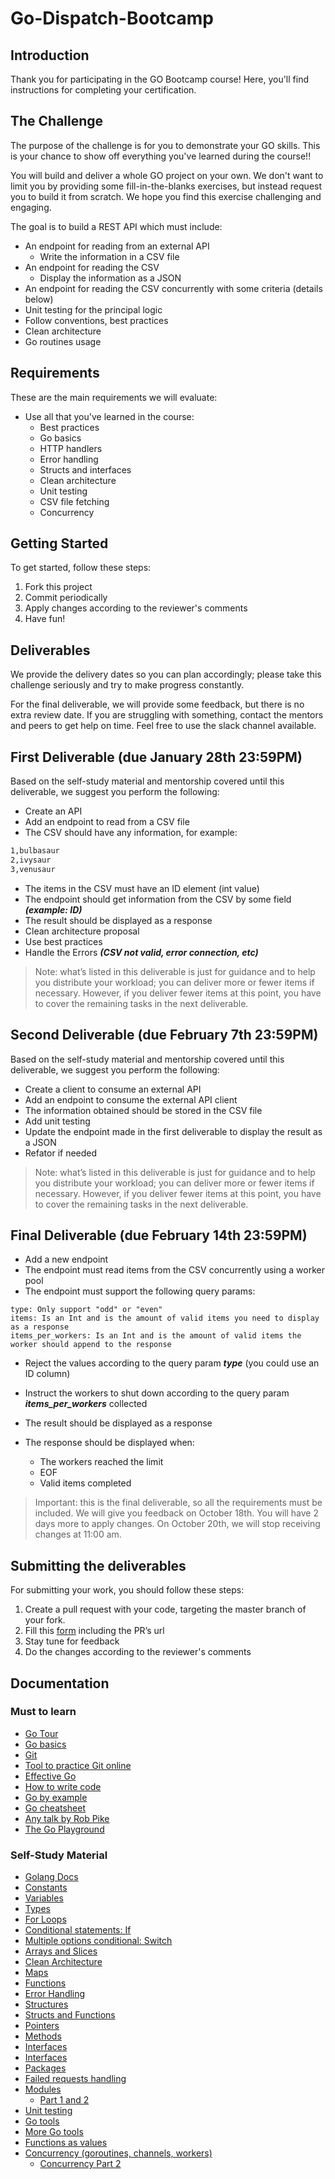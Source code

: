 # Go-Dispatch-Bootcamp

## Introduction

Thank you for participating in the GO Bootcamp course!
Here, you'll find instructions for completing your certification.

## The Challenge

The purpose of the challenge is for you to demonstrate your GO skills. This is your chance to show off everything you've learned during the course!!

You will build and deliver a whole GO project on your own. We don't want to limit you by providing some fill-in-the-blanks exercises, but instead request you to build it from scratch.
We hope you find this exercise challenging and engaging.

The goal is to build a REST API which must include:

- An endpoint for reading from an external API
  - Write the information in a CSV file
- An endpoint for reading the CSV
  - Display the information as a JSON
- An endpoint for reading the CSV concurrently with some criteria (details below)
- Unit testing for the principal logic
- Follow conventions, best practices
- Clean architecture
- Go routines usage

## Requirements

These are the main requirements we will evaluate:

- Use all that you've learned in the course:
  - Best practices
  - Go basics
  - HTTP handlers
  - Error handling
  - Structs and interfaces
  - Clean architecture
  - Unit testing
  - CSV file fetching
  - Concurrency

## Getting Started

To get started, follow these steps:

1. Fork this project
1. Commit periodically
1. Apply changes according to the reviewer's comments
1. Have fun!

## Deliverables

We provide the delivery dates so you can plan accordingly; please take this challenge seriously and try to make progress constantly.

For the final deliverable, we will provide some feedback, but there is no extra review date. If you are struggling with something, contact the mentors and peers to get help on time. Feel free to use the slack channel available.

## First Deliverable (due January 28th 23:59PM)

Based on the self-study material and mentorship covered until this deliverable, we suggest you perform the following:

- Create an API
- Add an endpoint to read from a CSV file
- The CSV should have any information, for example:

```txt
1,bulbasaur
2,ivysaur
3,venusaur
```

- The items in the CSV must have an ID element (int value)
- The endpoint should get information from the CSV by some field ***(example: ID)***
- The result should be displayed as a response
- Clean architecture proposal
- Use best practices
- Handle the Errors ***(CSV not valid, error connection, etc)***

> Note: what’s listed in this deliverable is just for guidance and to help you distribute your workload; you can deliver more or fewer items if necessary. However, if you deliver fewer items at this point, you have to cover the remaining tasks in the next deliverable.

## Second Deliverable (due February 7th 23:59PM)

Based on the self-study material and mentorship covered until this deliverable, we suggest you perform the following:

- Create a client to consume an external API
- Add an endpoint to consume the external API client
- The information obtained should be stored in the CSV file
- Add unit testing
- Update the endpoint made in the first deliverable to display the result as a JSON
- Refator if needed

> Note: what’s listed in this deliverable is just for guidance and to help you distribute your workload; you can deliver more or fewer items if necessary. However, if you deliver fewer items at this point, you have to cover the remaining tasks in the next deliverable.

## Final Deliverable (due February 14th 23:59PM)

- Add a new endpoint
- The endpoint must read items from the CSV concurrently using a worker pool
- The endpoint must support the following query params:

```text
type: Only support "odd" or "even"
items: Is an Int and is the amount of valid items you need to display as a response
items_per_workers: Is an Int and is the amount of valid items the worker should append to the response
```

- Reject the values according to the query param ***type*** (you could use an ID column)
- Instruct the workers to shut down according to the query param ***items_per_workers*** collected
- The result should be displayed as a response
- The response should be displayed when:

  - The workers reached the limit
  - EOF
  - Valid items completed

> Important: this is the final deliverable, so all the requirements must be included. We will give you feedback on October 18th. You will have 2 days more to apply changes. On October 20th, we will stop receiving changes at 11:00 am.

## Submitting the deliverables

For submitting your work, you should follow these steps:

1. Create a pull request with your code, targeting the master branch of your fork.
2. Fill this [form](https://forms.gle/C8vu8DojT1Amd7oJ7) including the PR’s url
3. Stay tune for feedback
4. Do the changes according to the reviewer's comments

## Documentation

### Must to learn

- [Go Tour](https://tour.golang.org/welcome/1)
- [Go basics](https://www.youtube.com/watch?v=C8LgvuEBraI)
- [Git](https://www.youtube.com/watch?v=USjZcfj8yxE)
- [Tool to practice Git online](https://learngitbranching.js.org/)
- [Effective Go](https://golang.org/doc/effective_go.html)
- [How to write code](https://golang.org/doc/code.html)
- [Go by example](https://gobyexample.com/)
- [Go cheatsheet](http://cht.sh/go/:learn)
- [Any talk by Rob Pike](https://www.youtube.com/results?search_query=rob+pike)
- [The Go Playground](https://play.golang.org/)

### Self-Study Material

- [Golang Docs](https://golang.org/doc/)
- [Constants](https://www.youtube.com/watch?v=lHJ33KvdyN4)
- [Variables](https://www.youtube.com/watch?v=sZoRSbokUE8)
- [Types](https://www.youtube.com/watch?v=pM0-CMysa_M)
- [For Loops](https://www.youtube.com/watch?v=0A5fReZUdRk)
- [Conditional statements: If](https://www.youtube.com/watch?v=QgBYnz6I7p4)
- [Multiple options conditional: Switch](https://www.youtube.com/watch?v=hx9iHend6jM)
- [Arrays and Slices](https://www.youtube.com/watch?v=d_J9jeIUWmI)
- [Clean Architecture](https://medium.com/@manakuro/clean-architecture-with-go-bce409427d31)
- [Maps](https://www.youtube.com/watch?v=p4LS3UdgJA4)
- [Functions](https://www.youtube.com/watch?v=feU9DQNoKGE)
- [Error Handling](https://www.youtube.com/watch?v=26ahsUf4sF8)
- [Structures](https://www.youtube.com/watch?v=w7LzQyvriog)
- [Structs and Functions](https://www.youtube.com/watch?v=RUQADmZdG74)
- [Pointers](https://tour.golang.org/moretypes/1)
- [Methods](https://www.youtube.com/watch?v=nYWa5ECYsTQ)
- [Interfaces](https://tour.golang.org/methods/9)
- [Interfaces](https://gobyexample.com/interfaces)
- [Packages](https://www.youtube.com/watch?v=sf7f4QGkwfE)
- [Failed requests handling](http://www.metabates.com/2015/10/15/handling-http-request-errors-in-go/)
- [Modules](https://www.youtube.com/watch?v=Z1VhG7cf83M)
  - [Part 1 and 2](https://blog.golang.org/using-go-modules)
- [Unit testing](https://golang.org/pkg/testing/)
- [Go tools](https://dominik.honnef.co/posts/2014/12/an_incomplete_list_of_go_tools/)
- [More Go tools](https://dev.to/plutov/go-tools-are-awesome-bom)
- [Functions as values](https://tour.golang.org/moretypes/24)
- [Concurrency (goroutines, channels, workers)](https://medium.com/@trevor4e/learning-gos-concurrency-through-illustrations-8c4aff603b3)
  - [Concurrency Part 2](https://www.youtube.com/watch?v=LvgVSSpwND8)
